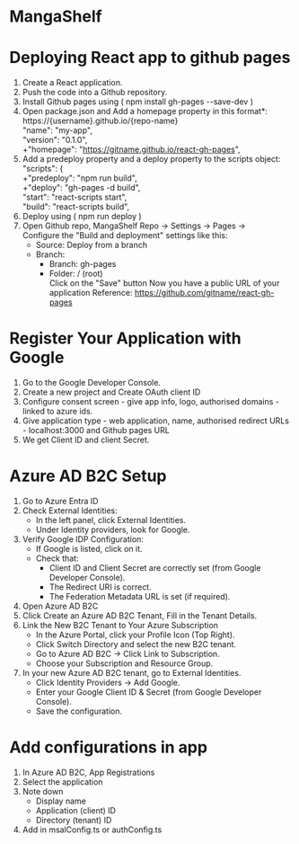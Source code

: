 # MangaShelf

# Deploying React app to github pages
1. Create a React application.  
2. Push the code into a Github repository.  
3. Install Github pages using ( npm install gh-pages --save-dev )  
4. Open package.json and Add a homepage property in this format*: https://{username}.github.io/{repo-name}  
   "name": "my-app",  
   "version": "0.1.0",  
   +"homepage": "https://gitname.github.io/react-gh-pages",  
5. Add a predeploy property and a deploy property to the scripts object:   
   "scripts": {   
   +"predeploy": "npm run build",   
   +"deploy": "gh-pages -d build",   
   "start": "react-scripts start",   
   "build": "react-scripts build",   
6. Deploy using ( npm run deploy )   
7. Open Github repo, MangaShelf Repo -> Settings -> Pages ->   
   Configure the "Build and deployment" settings like this:   
    + Source: Deploy from a branch   
    + Branch:   
       - Branch: gh-pages   
       - Folder: / (root)   
    Click on the "Save" button
    Now you have a public URL of your application
Reference: https://github.com/gitname/react-gh-pages   


# Register Your Application with Google
1. Go to the Google Developer Console.
2. Create a new project and Create OAuth client ID
3. Configure consent screen - give app info, logo, authorised domains - linked to azure ids.
4. Give application type - web application, name, authorised redirect URLs - localhost:3000 and Github pages URL
5. We get Client ID and client Secret.

# Azure AD B2C Setup
1. Go to Azure Entra ID
2. Check External Identities:
   - In the left panel, click External Identities.
   - Under Identity providers, look for Google.
3. Verify Google IDP Configuration:
   - If Google is listed, click on it.
   - Check that:
      + Client ID and Client Secret are correctly set (from Google Developer Console).
      + The Redirect URI is correct.
      + The Federation Metadata URL is set (if required).
4. Open Azure AD B2C 
5. Click Create an Azure AD B2C Tenant, Fill in the Tenant Details.
6. Link the New B2C Tenant to Your Azure Subscription
    + In the Azure Portal, click your Profile Icon (Top Right).
    + Click Switch Directory and select the new B2C tenant.
    + Go to Azure AD B2C → Click Link to Subscription.
    + Choose your Subscription and Resource Group.
7. In your new Azure AD B2C tenant, go to External Identities.
    + Click Identity Providers → Add Google.
    + Enter your Google Client ID & Secret (from Google Developer Console).
    + Save the configuration.
  
# Add configurations in app
1. In Azure AD B2C, App Registrations
2. Select the application
3. Note down
    + Display name
    + Application (client) ID
    + Directory (tenant) ID
4. Add in msalConfig.ts or authConfig.ts




































